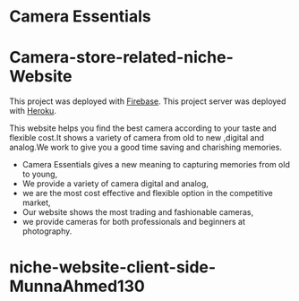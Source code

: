 # Camera Essentials
# Camera-store-related-niche-Website

This project was deployed with [Firebase](https://camera-essentials.web.app/).
This project server was deployed with [Heroku](https://limitless-reaches-30016.herokuapp.com/).

This website helps you find the best camera according to your taste and flexible cost.It shows a variety of camera from old to new ,digital and analog.We work to give you a good time saving and charishing memories.

* Camera Essentials gives a new meaning to capturing memories from old to young,
* We provide a variety of camera digital and analog,
* we are the most cost effective and flexible option in the competitive market,
* Our website shows the most trading and fashionable cameras,
* we provide cameras for both professionals and beginners at photography.  


# niche-website-client-side-MunnaAhmed130